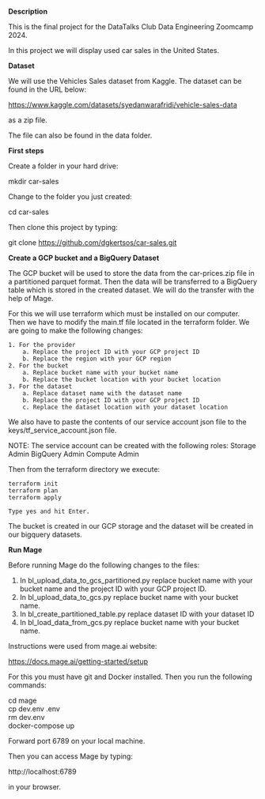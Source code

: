 **Description**  

This is the final project for the DataTalks Club Data Engineering Zoomcamp 2024.

In this project we will display used car sales in the United States.

**Dataset**  

We will use the Vehicles Sales dataset from Kaggle. The dataset can be found in the URL below:  

https://www.kaggle.com/datasets/syedanwarafridi/vehicle-sales-data  

as a zip file.

The file can also be found in the data folder.

**First steps**  

Create a folder in your hard drive:  

mkdir car-sales  

Change to the folder you just created:  

cd car-sales  

Then clone this project by typing:

git clone https://github.com/dgkertsos/car-sales.git

**Create a GCP bucket and a BigQuery Dataset**  

The GCP bucket will be used to store the data from the car-prices.zip file in a partitioned parquet format. Then the data will be transferred to a BigQuery table which is stored in the created dataset. We will do the transfer with the help of Mage.

 For this we will use terraform which must be installed on our computer. Then we have to modify the main.tf file located in the terraform folder. We are going to make the following changes:

    1. For the provider
        a. Replace the project ID with your GCP project ID
        b. Replace the region with your GCP region
    2. For the bucket
        a. Replace bucket name with your bucket name
        b. Replace the bucket location with your bucket location
    3. For the dataset
        a. Replace dataset name with the dataset name
        b. Replace the project ID with your GCP project ID
        c. Replace the dataset location with your dataset location

We also have to paste the contents of our service account json file to the keys/tf_service_account.json file. 

NOTE:
The service account can be created with the following roles:
    Storage Admin
    BigQuery Admin
    Compute Admin
    
Then from the terraform directory we execute:

    terraform init
    terraform plan
    terraform apply

    Type yes and hit Enter.

The bucket is created in our GCP storage and the dataset will be created in our bigquery datasets.

**Run Mage**  

Before running Mage do the following changes to the files:  

  1. In bl_upload_data_to_gcs_partitioned.py replace bucket name with your bucket name and the project ID with your   GCP project ID.
  2. In bl_upload_data_to_gcs.py replace bucket name with your bucket name.
  3. In bl_create_partitioned_table.py replace dataset ID with your dataset ID
  4. In bl_load_data_from_gcs.py replace bucket name with your bucket name.
     
Instructions were used from mage.ai website:

https://docs.mage.ai/getting-started/setup

For this you must have git and Docker installed. Then you run the following commands:  

cd mage  
cp dev.env .env  
rm dev.env  
docker-compose up  

Forward port 6789 on your local machine.  

Then you can access Mage by typing:  

http://localhost:6789  


in your browser.
